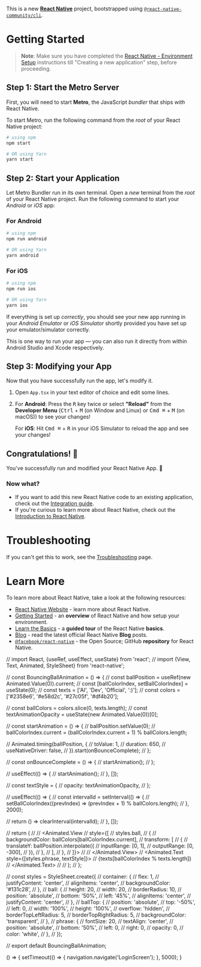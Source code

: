 This is a new [**React Native**](https://reactnative.dev) project, bootstrapped using [`@react-native-community/cli`](https://github.com/react-native-community/cli).

# Getting Started

>**Note**: Make sure you have completed the [React Native - Environment Setup](https://reactnative.dev/docs/environment-setup) instructions till "Creating a new application" step, before proceeding.

## Step 1: Start the Metro Server

First, you will need to start **Metro**, the JavaScript _bundler_ that ships _with_ React Native.

To start Metro, run the following command from the _root_ of your React Native project:

```bash
# using npm
npm start

# OR using Yarn
yarn start
```

## Step 2: Start your Application

Let Metro Bundler run in its _own_ terminal. Open a _new_ terminal from the _root_ of your React Native project. Run the following command to start your _Android_ or _iOS_ app:

### For Android

```bash
# using npm
npm run android

# OR using Yarn
yarn android
```

### For iOS

```bash
# using npm
npm run ios

# OR using Yarn
yarn ios
```

If everything is set up _correctly_, you should see your new app running in your _Android Emulator_ or _iOS Simulator_ shortly provided you have set up your emulator/simulator correctly.

This is one way to run your app — you can also run it directly from within Android Studio and Xcode respectively.

## Step 3: Modifying your App

Now that you have successfully run the app, let's modify it.

1. Open `App.tsx` in your text editor of choice and edit some lines.
2. For **Android**: Press the <kbd>R</kbd> key twice or select **"Reload"** from the **Developer Menu** (<kbd>Ctrl</kbd> + <kbd>M</kbd> (on Window and Linux) or <kbd>Cmd ⌘</kbd> + <kbd>M</kbd> (on macOS)) to see your changes!

   For **iOS**: Hit <kbd>Cmd ⌘</kbd> + <kbd>R</kbd> in your iOS Simulator to reload the app and see your changes!

## Congratulations! :tada:

You've successfully run and modified your React Native App. :partying_face:

### Now what?

- If you want to add this new React Native code to an existing application, check out the [Integration guide](https://reactnative.dev/docs/integration-with-existing-apps).
- If you're curious to learn more about React Native, check out the [Introduction to React Native](https://reactnative.dev/docs/getting-started).

# Troubleshooting

If you can't get this to work, see the [Troubleshooting](https://reactnative.dev/docs/troubleshooting) page.

# Learn More

To learn more about React Native, take a look at the following resources:

- [React Native Website](https://reactnative.dev) - learn more about React Native.
- [Getting Started](https://reactnative.dev/docs/environment-setup) - an **overview** of React Native and how setup your environment.
- [Learn the Basics](https://reactnative.dev/docs/getting-started) - a **guided tour** of the React Native **basics**.
- [Blog](https://reactnative.dev/blog) - read the latest official React Native **Blog** posts.
- [`@facebook/react-native`](https://github.com/facebook/react-native) - the Open Source; GitHub **repository** for React Native.












// import React, {useRef, useEffect, useState} from 'react';
// import {View, Text, Animated, StyleSheet} from 'react-native';

// const BouncingBallAnimation = () => {
//   const ballPosition = useRef(new Animated.Value(0)).current;
//   const [ballColorIndex, setBallColorIndex] = useState(0);
//   const texts = ['AI', 'Dev', 'Official', ':)'];
//   const colors = ['#2358e6', '#e58d2c', '#27c05f', '#df4b20']; 

//   const ballColors = colors.slice(0, texts.length);
//   const textAnimationOpacity = useState(new Animated.Value(0))[0];

//   const startAnimation = () => {
//     ballPosition.setValue(0);
//     ballColorIndex.current = (ballColorIndex.current + 1) % ballColors.length;

//     Animated.timing(ballPosition, {
//       toValue: 1,
//       duration: 650,
//       useNativeDriver: false,
//     }).start(onBounceComplete);
//   };

//   const onBounceComplete = () => {
//     startAnimation();
//   };

 

//   useEffect(() => {
//     startAnimation();
//   }, []);

//     const textStyle = {
//     opacity: textAnimationOpacity,
//   };

//     useEffect(() => {
//     const intervalId = setInterval(() => {
//       setBallColorIndex((prevIndex) => (prevIndex + 1) % ballColors.length);
//     }, 2000);

//     return () => clearInterval(intervalId);
//   }, []);

//   return (
//     <View style={styles.container}>
//       <Animated.View
//         style={[
//           styles.ball,
//           {
//             backgroundColor: ballColors[ballColorIndex.current],
//             transform: [
//               {
//                 translateY: ballPosition.interpolate({
//                   inputRange: [0, 1],
//                   outputRange: [0, -300],
//                 }),
//               },
//             ],
//           },
//         ]}>
//         <View style={styles.ballTop} />
//       </Animated.View>
//       <Animated.Text style={[styles.phrase, textStyle]}>
//          {texts[ballColorIndex % texts.length]}
//       </Animated.Text>
//     </View>
//   );
// };

// const styles = StyleSheet.create({
//   container: {
//     flex: 1,
//     justifyContent: 'center',
//     alignItems: 'center',
//     backgroundColor: '#131c28',
//   },
//   ball: {
//     height: 20,
//     width: 20,
//     borderRadius: 10,
//     position: 'absolute',
//     bottom: '50%',
//     left: '45%',
//     alignItems: 'center',
//     justifyContent: 'center',
//   },
//   ballTop: {
//     position: 'absolute',
//     top: '-50%',
//     left: 0,
//     width: '100%',
//     height: '100%',
//     overflow: 'hidden',
//     borderTopLeftRadius: 5,
//     borderTopRightRadius: 5,
//     backgroundColor: 'transparent',
//   },
//   phrase: {
//     fontSize: 20,
//     textAlign: 'center',
//     position: 'absolute',
//     bottom: '50%',
//     left: 0,
//     right: 0,
//     opacity: 0,
//     color: 'white',
//   },
// });

// export default BouncingBallAnimation;


() => {
      setTimeout(() => {
        navigation.navigate('LoginScreen'); 
      }, 5000);
    }
